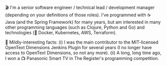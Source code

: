 🎬 I'm a senior software engineer / technical lead / development manager (depending on your definitions of those roles). I've programmed with ☕ Java (and the Spring Framework) for many years, but am interested in many other programming languages (such as Clojure, Python and Go) and technologies (🐋 Docker, Kubernetes, AWS, Terraform).

📰 Mildly-interesting facts: (i) I was the main contributor to the MIT-licensed OpenText Dimensions Jenkins Plugin for several years (I no longer have access to OpenText Dimensions, so not any more). (ii) A long, long time ago, I won a 📺 Panasonic Smart TV in The Register's programming competition.
